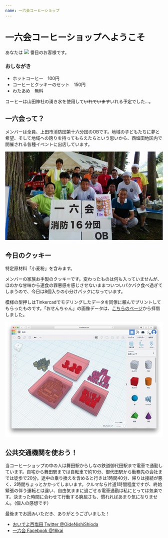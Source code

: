```yaml
---
name: 一六会コーヒーショップ
---
```

# 一六会コーヒーショップへようこそ

あなたは <img src="https://ss1.xrea.com/shioiri.s1001.xrea.com/x/cgi-bin/npc/npc.cgi?i=/virtual/shioiri/npc.idx&L=YJet0C&p=on&d=1000,0"> 番目のお客様です。

### おしながき

- ホットコーヒー　100円
- コーヒーとクッキーのセット　150円
- わたあめ　無料

コーヒーは山田神社の湧き水を使用して~~いれています~~いれる予定でした…。

## 一六会って？

メンバーは全員、上田市消防団第十六分団のOBです。地域の子どもたちに夢と希望、そして地域への誇りを持ってもらえたらという思いから、西塩田地区内で開催される各種イベントに出店しています。

![16kai](p1.jpg)

## 今日のクッキー

特定原材料「小麦粉」を含みます。

メンバーの家族お手製のクッキーです。変わったものは何も入っていませんが、ほのかな甘味から連食の罪悪感を感じさせないままついついパクパク食べ過ぎてしまうので、今日は8個入りの小分けパックになっています。

模様の型押しはTinkercadでモデリングしたデータを同僚に頼んでプリントしてもらったものです。「おせんちゃん」の画像データは、[こちらのページ](https://www.city.ueda.nagano.jp/site/besshosen/16495.html)から拝借しました。

![Tinkercad](p0.png)

## 公共交通機関を使おう！

当コーヒーショップの中の人は舞田駅からしなの鉄道御代田駅まで電車で通勤しています。自宅から舞田駅までは自転車で約10分、御代田駅から勤務先の会社までは徒歩で20分。途中の乗り換えを含めると行きは1時間40分、帰りは接続が悪く、2時間ちょっとかかってしまいます。クルマなら片道1時間程度ですが、終始緊張の伴う運転とは違い、自由気ままに過ごせる電車通勤は私にとっては気楽です。決まった時間に合わせて行動する窮屈さも、慣れればあまり気になりません。（個人の感想です）

最後までお読みいただき、ありがとうございました！

- [おいでよ西塩田 Twitter @OideNishiShioda](https://twitter.com/OideNishiShioda)
- [一六会 Facebook @16kai](https://www.facebook.com/16kai)
